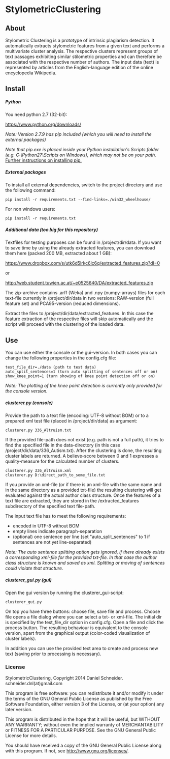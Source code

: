StylometricClustering
=============
## About
Stylometric Clustering is a prototype of intrinsic plagiarism detection. It automatically extracts stylometric features from a given text and performs a multivariate cluster analysis. The respective clusters represent groups of text passages exhibiting similar stilometric properties and can therefore be associated with the respective number of authors. The input data (text) is represented by articles from the English-language edition of the online encyclopedia Wikipedia.

## Install
##### Python
You need python 2.7 (32-bit):

https://www.python.org/downloads/

_Note: Version 2.7.9 has pip included (which you will need to install the external packages)_

_Note that pip.exe is placed inside your Python installation's Scripts folder (e.g. C:\Python27\Scripts on Windows), which may not be on your path._ [Further instructions on installing pip.](https://pip.pypa.io/en/latest/installing.html)

##### External packages
To install all external dependencies, switch to the project directory and use the following command:

    pip install -r requirements.txt --find-links=./win32_wheelhouse/

For non windows users:

    pip install -r requirements.txt

##### Additional data (too big for this repository)
Textfiles for testing purposes can be found in /project/dir/data.
If you want to save time by using the already extracted features, 
you can download them here (packed 200 MB, extracted about 1 GB):

https://www.dropbox.com/s/utk6d5lrkc6lc6q/extracted_features.zip?dl=0

or

http://web.student.tuwien.ac.at/~e0525640/DA/extracted_features.zip

The zip-archive contains .arff (Weka) and .npy (numpy-arrays) files
for each text-file currently in /project/dir/data in two versions:
RAW-version (full feature set) and PCA95-version (reduced dimensions).

Extract the files to /project/dir/data/extracted_features.
In this case the feature extraction of the respective files will 
skip automatically and the script will proceed with the clustering 
of the loaded data.


## Use
You can use either the console or the gui-version. In both cases you can change
the following properties in the config.cfg file:

    test_file_dir=./data (path to test data)
    auto_split_sentences=1 (turn auto splitting of sentences off or on)
    show_knee_point=1 (turn showing of knee point detection off or on)

_Note: The plotting of the knee point detection is currently only provided for the console version._

##### clusterer.py (console)
Provide the path to a text file (encoding: UTF-8 without BOM) or to a prepared xml test file (placed in /project/dir/data) as argument:
    
    clusterer.py 336_Altruism.txt

If the provided file-path does not exist (e.g. path is not a full path), 
it tries to find the specified file in the data-directory 
(in this case /project/dir/data/336_Autism.txt). After the clustering is done,
the resulting cluster labels are returned. A believe-score between 0 and 1 expresses 
a quality-measure for the calculated number of clusters.

    clusterer.py 336_Altruism.xml
    clusterer.py D:\direct_path_to_some_file.txt

If you provide an xml-file (or if there is an xml-file with the same name and 
in the same directory as a provided txt-file) the resulting clustering will 
get evaluated against the actual author class structure. Once the features of 
a text file are extracted, they are stored in the /extracted_features subdirectory 
of the specified text file-path.

The input text file has to meet the following requirements:
  - encoded in UTF-8 without BOM
  - empty lines indicate paragraph-separation
  - (optional) one sentence per line (set "auto\_split\_sentences" to 1 if sentences are not yet line-separated)

_Note: The auto sentence splitting option gets ignored, if there already 
exists a corresponding xml-file for the provided txt-file.
In that case the author class structure is known and saved as xml.
Splitting or moving of sentences could violate that structure._

##### clusterer_gui.py (gui)
Open the gui version by running the clusterer_gui-script:

    clusterer_gui.py

On top you have three buttons: choose file, save file and process. 
Choose file opens a file dialog where you can select a txt- or xml-file. 
The initial dir is specified by the test\_file\_dir option in config.cfg. 
Open a file and click the process button. The resulting behaviour is 
equivalent to the console version, apart from the graphical output 
(color-coded visualization of cluster labels).

In addition you can use the provided text area to create and process
new text (saving prior to processing is necessary).

### License
StylometricClustering, Copyright 2014 Daniel Schneider.
schneider.dnl(at)gmail.com

This program is free software: you can redistribute it and/or modify
it under the terms of the GNU General Public License as published by
the Free Software Foundation, either version 3 of the License, or
(at your option) any later version.

This program is distributed in the hope that it will be useful,
but WITHOUT ANY WARRANTY; without even the implied warranty of
MERCHANTABILITY or FITNESS FOR A PARTICULAR PURPOSE.  See the
GNU General Public License for more details.

You should have received a copy of the GNU General Public License
along with this program.  If not, see <http://www.gnu.org/licenses/>.